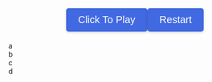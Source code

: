 <html>
<head>
  <link rel="stylesheet" href="./geo/style.css" />
  <title>GeoGuesser</title>
  <style>
    body {
      background-image: url('geo/earth.png');
      background-repeat: no-repeat;
      background-size: cover;
    }
    .button-container {
      display: flex;
      justify-content: center;
      margin-bottom: 20px;
    }
    .button {
      justify-content: center;
      align-items: center;
      background-color: #4169E1;
      color: white;
      padding: 12px 24px;
      font-size: 20px;
      border: none;
      border-radius: 5px;
      cursor: pointer;
      box-shadow: 0 2px 4px rgba(0, 0, 0, 0.2);
      transition: background-color 0.3s ease;
    }
    .button:hover {
      background-color: #6495ED;
    }
    #text {
      color: #FFFFFF;
    }
  </style>
</head>
<body>
  <div class="button-container">
    <button class="button" id="button" onclick="promptUsername()">Click To Play</button>
    <button class="button" onclick="reloadPage()">Restart</button>
  </div>
  <div class="container">
    <div class="board" id="board">
      <div class="cell3" id="a" onclick="button('a')">a</div>
      <div class="cell3" id="b" onclick="button('b')">b</div>
      <div class="cell3" id="c" onclick="button('c')">c</div>
      <div class="cell3" id="d" onclick="button('d')">d</div>
      <div class="cell3" id="e" onclick="end()"></div> <!--smallest division-->
      <canvas class="cell3" id="bigmap"></canvas>
    </div>
    <div class="cell3" id="picture"></div>
    <div id="text"></div>
  </div>
</body>
<script>
  // Game constructor
  function GeoGuesser() {
    this.avals = {
      "aa": [0, 0],
      "ab": [702, 0],
      "ac": [0, 702],
      "ad": [702, 702],
      "ba": [1404,0],
      "bb": [2106,0],
      "bc": [1404,702],
      "bd": [2106,702],
      "ca": [0,1404],
      "cb": [702,1404],
      "cc": [0,2106],
      "cd": [702,2106],
      "da": [1404,1404],
      "db": [2106,1404],
      "dc": [1404,2106],
      "dd": [2106,2106]
    };
    this.places = [
      ["stoneranch", "dc", 502, 344],
      ["watertower", "ba", 456, 501],
      ["koala", "dd", 22, 456],
      ["dnhsparking", "da", 167, 293]
    ];
    this.play = 0;
    this.pid1 = ""; //first square pin id to zoom out
    this.pid2 = ""; // smallest square pin id
    this.locx = 0; // location x value
    this.locy = 0; //location y value
    this.locname = "";
    this.letters = ["a", "b", "c", "d"];
  }
  // Game initialization method
  GeoGuesser.prototype.initialize = function() {
    this.play = 1;
    let i = 0;
    while (i < 4) {
      let val = "url('geo/" + this.letters[i] + ".png')";
      document.getElementById(this.letters[i]).className = "cell1";
      document.getElementById(this.letters[i]).style.backgroundImage = val;
      i += 1;
    }
    //pick random place
    let j = Math.floor(Math.random() * this.places.length);
    this.locname = this.places[j][0];
    let lid = this.places[j][1];
    this.locx = this.places[j][2] + this.avals[lid][0];
    this.locy = this.places[j][3] + this.avals[lid][1];
    document.getElementById("picture").className = "cell4";
    document.getElementById("picture").style.backgroundImage = "url('geo/" + this.locname + ".png')";
  };
  // Game button click method
  GeoGuesser.prototype.button = function(id) {
    if (this.play == 0 || this.play == 2) {
      return;
    }
    let i = 0;
    let j = 0;
    if (document.getElementById("a").innerHTML.length == 1) {
      this.pid1 = document.getElementById(String(id)).innerHTML;
      console.log(this.pid1);
      while (i < 4) {
        document.getElementById(this.letters[i]).innerHTML = String(id) + this.letters[i];
        i += 1;
      }
      while (j < 4) {
        document.getElementById(this.letters[j]).style.backgroundImage = "url('geo/" + String(document.getElementById(this.letters[j]).innerHTML) + ".png')";
        console.log(document.getElementById(this.letters[j]).style.backgroundImage);
        j += 1;
      }
    } else {
      let x = document.getElementById(String(id)).innerHTML;
      this.pid2 = x; //pin id is set to smallest square division
      while (i < 4) {
        document.getElementById(this.letters[i]).className = "cell3";
        i += 1;
      }
      document.getElementById("e").className = "cell2";
      document.getElementById("e").style.backgroundImage = "url('geo/r" + x + ".png')";
    }
  };
  // Game end method
  GeoGuesser.prototype.end = function(event) {
    if (this.play == 0 || this.play == 2) {
      return;
    }
    this.play = 2;
    var eCell = document.getElementById("e");
    var eRect = eCell.getBoundingClientRect();
    var x = event.clientX - eRect.left;
    var y = event.clientY - eRect.top;
    let diffx = Math.abs(this.locx - (x + this.avals[this.pid2][0]));
    let diffy = Math.abs(this.locy - (y + this.avals[this.pid2][1]));
    let dist = Math.floor(Math.sqrt((diffx ** 2) + (diffy ** 2)) * 1.589);
    let points = this.calculatePoints(dist);
    console.log("distance: " + String(dist) + " meters");
    console.log("points: " + String(points));
    document.getElementById("text").innerHTML = "You were " + String(dist) + " meters from the location. Points: " + String(points);
    document.getElementById("e").className = "cell3";
    document.getElementById("bigmap").className = "cell2";
    document.getElementById("bigmap").style.backgroundImage = "url('geo/bigmap.png')";
    var c = document.getElementById("bigmap");
    var ctx = c.getContext("2d");
    ctx.beginPath();
    ctx.arc(x + this.avals[this.pid2][0], y + this.avals[this.pid2][1], 5, 0, 2 * Math.PI);
    ctx.fillStyle = "red";
    ctx.fill();
    ctx.lineWidth = 3;
    ctx.strokeStyle = "red";
    ctx.stroke();
    localStorage.setItem("username", localStorage.getItem("username"));
    localStorage.setItem("points", points);
    // Redirect to another page
    window.location.href = "leaderboard.html";
  };
  // Game points calculation method
  GeoGuesser.prototype.calculatePoints = function(distance) {
    const basePoints = 1000;
    const maxDistance = 5000; // maximum distance for full points
    const minDistance = 100; // minimum distance for any points
    if (distance <= minDistance) {
      return basePoints;
    }
    if (distance >= maxDistance) {
      return 0;
    }
    const range = maxDistance - minDistance;
    const scaledDistance = distance - minDistance;
    const points = basePoints - Math.floor((scaledDistance / range) * basePoints);
    return points;
  };
  // Game start method
  function startGame() {
    var username = prompt("Enter your username:");
    if (username !== null && username !== "") {
      localStorage.setItem("username", username);
      console.log("Username entered:", username);
    } else {
      // No username entered or canceled by the user
      // Handle this case as per your requirements
    }
    var game = new GeoGuesser();
    game.initialize();
  }
  // Game reload method
  function reloadPage() {
    // Clear the stored data in localStorage
    localStorage.removeItem("username");
    localStorage.removeItem("points");
    location.reload();
  }
</script>
</html>

